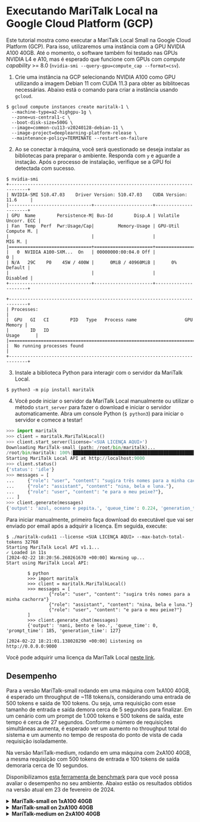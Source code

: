 # Executando MariTalk Local na Google Cloud Platform (GCP)

Este tutorial mostra como executar a MariTalk Local Small na Google Cloud Platform (GCP). Para isso, utilizaremos uma instância com a GPU NVIDIA A100 40GB. Até o momento, o software também foi testado nas GPUs NVIDIA L4 e A10, mas é esperado que funcione com GPUs com *compute capability* >= 8.0 (`nvidia-smi --query-gpu=compute_cap --format=csv`).

1. Crie uma instância na GCP selecionando NVIDIA A100 como GPU utilizando a imagem Debian 11 com CUDA 11.3 para obter as biblitoecas necessárias. Abaixo está o comando para criar a instância usando `gcloud`.

```console
$ gcloud compute instances create maritalk-1 \
  --machine-type=a2-highgpu-1g \
  --zone=us-central1-c \
  --boot-disk-size=500G \
  --image=common-cu113-v20240128-debian-11 \
  --image-project=deeplearning-platform-release \
  --maintenance-policy=TERMINATE --restart-on-failure
```

2. Ao se conectar à máquina, você será questionado se deseja instalar as bibliotecas para preparar o ambiente. Responda com `y` e aguarde a instação. Após o processo de instalação, verifique se a GPU foi detectada com sucesso.

```
$ nvidia-smi
+-----------------------------------------------------------------------------+
| NVIDIA-SMI 510.47.03    Driver Version: 510.47.03    CUDA Version: 11.6     |
|-------------------------------+----------------------+----------------------+
| GPU  Name        Persistence-M| Bus-Id        Disp.A | Volatile Uncorr. ECC |
| Fan  Temp  Perf  Pwr:Usage/Cap|         Memory-Usage | GPU-Util  Compute M. |
|                               |                      |               MIG M. |
|===============================+======================+======================|
|   0  NVIDIA A100-SXM...  On   | 00000000:00:04.0 Off |                    0 |
| N/A   29C    P0    45W / 400W |      0MiB / 40960MiB |      0%      Default |
|                               |                      |             Disabled |
+-------------------------------+----------------------+----------------------+

+-----------------------------------------------------------------------------+
| Processes:                                                                  |
|  GPU   GI   CI        PID   Type   Process name                  GPU Memory |
|        ID   ID                                                   Usage      |
|=============================================================================|
|  No running processes found                                                 |
+-----------------------------------------------------------------------------+
```

3. Instale a biblioteca Python para interagir com o servidor da MariTalk Local.

```
$ python3 -m pip install maritalk
```

4. Você pode iniciar o servidor da MariTalk Local manualmente ou utilizar o método `start_server` para fazer o download e iniciar o servidor automaticamente. Abra um console Python (`$ python3`) para iniciar o servidor e comece a testar!

```python
>>> import maritalk
>>> client = maritalk.MariTalkLocal()
>>> client.start_server(license='<SUA LICENÇA AQUI>')
Downloading MariTalk-small (path: /root/bin/maritalk)...
/root/bin/maritalk: 100%|███████████████████████████████████████████████████████████████████████████████████████████████████████| 4.12G/4.12G [03:10<00:00, 21.6MB/s]
Starting MariTalk Local API at http://localhost:9000
>>> client.status()
{'status': 'idle'}
>>> messages = [
...     {"role": "user", "content": "sugira três nomes para a minha cachorra"},
...     {"role": "assistant", "content": "nina, bela e luna."},
...     {"role": "user", "content": "e para o meu peixe?"},
... ]
>>> client.generate(messages)
{'output': 'azul, oceano e pepita.', 'queue_time': 0.224, 'generation_time': 0.407}
```

Para iniciar manualmente, primeiro faça download do executável que vai ser enviado por email após a adquirir a licença. Em seguida, execute:

```console
$ ./maritalk-cuda11 --license <SUA LICENÇA AQUI> --max-batch-total-tokens 32768
Starting MariTalk Local API v1.1...
✓ Loaded in 11s
[2024-02-22 18:20:56.260261670 +00:00] Warming up...
Start using MariTalk Local API:

        $ python
        >>> import maritalk
        >>> client = maritalk.MariTalkLocal()
        >>> messages = [
                {"role": "user", "content": "sugira três nomes para a minha cachorra"}
                {"role": "assistant", "content": "nina, bela e luna."}
                {"role": "user", "content": "e para o meu peixe?"}
        ]
        >>> client.generate_chat(messages)
        {'output': 'nani, bento e leo.', 'queue_time': 0, 'prompt_time': 185, 'generation_time': 127}

[2024-02-22 18:21:01.138028290 +00:00] Listening on http://0.0.0.0:9000
```

Você pode adquirir uma licença da MariTalk Local [neste link](https://maritaca.ai/#maritalk-local).

## Desempenho

Para a versão MariTalk-small rodando em uma máquina com 1xA100 40GB, é esperado um throughput de ~118 tokens/s, considerando uma entrada de 500 tokens e saída de 100 tokens. Ou seja, uma requisição com esse tamanho de entrada e saída demora cerca de 5 segundos para finalizar. Em um cenário com um prompt de 1.000 tokens e 500 tokens de saída, este tempo é cerca de 27 segundos. Conforme o número de requisições simultâneas aumenta, é esperado ver um aumento no throughput total do sistema e um aumento no tempo de resposta do ponto de vista de cada requisição isoladamente.

Na versão MariTalk-medium, rodando em uma máquina com 2xA100 40GB, a mesma requisição com 500 tokens de entrada e 100 tokens de saída demoraria cerca de 10 segundos.

Disponibilizamos [esta ferramenta de benchmark](https://github.com/maritaca-ai/maritalk-api/blob/main/examples/local/benchmark.py) para que você possa avaliar o desempenho no seu ambiente. Abaixo estão os resultados obtidos na versão atual em 23 de fevereiro de 2024.


<details>
<summary><b>MariTalk-small on 1xA100 40GB</b></summary>

- Total tokens: 91.4 tokens/s
- Generated tokens: 21.4 tokens/s

```console
$ python benchmark.py --concurrency 1,2,4,8 --n-repeats 5 --prompt-size 550 --max-tokens 150
            generated_tps             total_tps            
                     mean median  std      mean median  std
concurrenty                                                
1                    21.4   21.4  0.2      91.9   91.4  1.0
2                    15.0   15.2  0.5      64.3   64.5  0.5
4                     9.7   10.1  0.9      42.0   42.5  1.0
8                     5.8    5.9  0.6      24.8   24.9  0.6

System tokens
             median   std
concurrenty              
1              91.4   1.0
2             128.7   0.5
4             169.4  20.5
8             196.4  19.6
```
![benchmark-small-1xa100](https://github.com/maritaca-ai/maritalk-api/assets/1206395/2bfbe758-f576-4a86-9379-be476336a4cb)
</details>

<details>
<summary><b>MariTalk-small on 2xA100 40GB</b></summary>

- Total tokens: 85.7 tokens/s
- Generated tokens: 20.1 tokens/s

```console
$ python benchmark.py --concurrency 1,2,4,8 --n-repeats 5 --prompt-size 550 --max-tokens 150
            generated_tps             total_tps            
                     mean median  std      mean median  std
concurrenty                                                
1                    20.2   20.1  0.3      86.2   85.7  1.9
2                    18.5   18.6  1.1      78.0   77.8  2.1
4                    13.2   13.5  1.0      56.7   56.6  1.3
8                     8.5    8.7  1.0      36.5   36.7  1.1

System tokens
             median   std
concurrenty              
1              85.7   1.9
2             155.5  32.5
4             225.5  22.0
8             291.3  13.5
```

![benchmark-small-2xa100](https://github.com/maritaca-ai/maritalk-api/assets/1206395/a8af0778-bbf8-4923-a845-391dcca5b054)
</details>

<details>
<summary><b>MariTalk-medium on 2xA100 40GB</b></summary>

- Total tokens: 43.8 tokens/s
- Generated tokens: 10.1 tokens/s

```console
$ python benchmark.py --concurrency 1,2,4,8 --n-repeats 5 --prompt-size 550 --max-tokens 150 --tokenizer maritaca-ai/maritalk-tokenizer-large
            generated_tps             total_tps            
                     mean median  std      mean median  std
concurrenty                                                
1                    10.1   10.1  0.2      43.9   43.8  0.1
2                     7.2    7.2  0.2      31.5   31.5  0.2
4                     4.6    4.6  0.2      20.0   20.1  0.2
8                     2.7    2.7  0.2      11.6   11.7  0.2

System tokens
             median  std
concurrenty             
1              43.8  0.1
2              63.0  0.1
4              79.8  8.6
8              92.9  0.3
```

![benchmark-medium-2xa100](https://github.com/maritaca-ai/maritalk-api/assets/1206395/9bb16696-7d72-459b-b46f-1e45480ee6f2)
</details>
